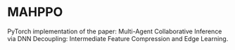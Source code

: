 # MAHPPO
PyTorch implementation of the paper: Multi-Agent Collaborative Inference via DNN Decoupling: Intermediate Feature Compression and Edge Learning.
